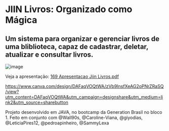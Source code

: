 # JIIN Livros: Organizado como Mágica
## Um sistema para organizar e gerenciar livros de uma bliblioteca, capaz de cadastrar, deletar, atualizar e consultar livros.

![image](https://user-images.githubusercontent.com/123910027/222195438-a7d1a09e-07eb-4d84-84b2-7aeaaf67543c.png)

Veja a apresentação: [169 Apresentacao Jiin Livros.pdf](https://github.com/SammyLexa/projetoJava-JiinLivros/files/10863033/169.Apresentacao.Jiin.Livros.pdf)

https://www.canva.com/design/DAFaqVOQtWA/zVb9InsfXeAG2oPNrZRaSQ/view?utm_content=DAFaqVOQtWA&utm_campaign=designshare&utm_medium=link2&utm_source=sharebutton

Projeto desenvolvido em JAVA, no bootcamp da Generation Brasil no bloco 1. Feito em conjunto com @Wall90s, @Caroline-Viana, @giyodias, @LeticiaPires12, @pedroapinheiro, @SammyLexa 
